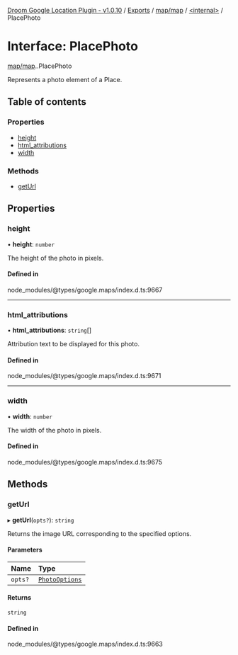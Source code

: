 [Droom Google Location Plugin - v1.0.10](../README.md) / [Exports](../modules.md) / [map/map](../modules/map_map.md) / [<internal\>](../modules/map_map._internal_.md) / PlacePhoto

# Interface: PlacePhoto

[map/map](../modules/map_map.md).[<internal>](../modules/map_map._internal_.md).PlacePhoto

Represents a photo element of a Place.

## Table of contents

### Properties

- [height](map_map._internal_.PlacePhoto.md#height)
- [html\_attributions](map_map._internal_.PlacePhoto.md#html_attributions)
- [width](map_map._internal_.PlacePhoto.md#width)

### Methods

- [getUrl](map_map._internal_.PlacePhoto.md#geturl)

## Properties

### height

• **height**: `number`

The height of the photo in pixels.

#### Defined in

node_modules/@types/google.maps/index.d.ts:9667

___

### html\_attributions

• **html\_attributions**: `string`[]

Attribution text to be displayed for this photo.

#### Defined in

node_modules/@types/google.maps/index.d.ts:9671

___

### width

• **width**: `number`

The width of the photo in pixels.

#### Defined in

node_modules/@types/google.maps/index.d.ts:9675

## Methods

### getUrl

▸ **getUrl**(`opts?`): `string`

Returns the image URL corresponding to the specified options.

#### Parameters

| Name | Type |
| :------ | :------ |
| `opts?` | [`PhotoOptions`](map_map._internal_.PhotoOptions.md) |

#### Returns

`string`

#### Defined in

node_modules/@types/google.maps/index.d.ts:9663
